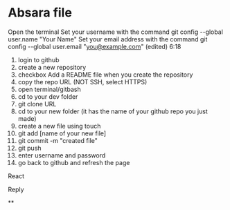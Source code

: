 # Absara file
Open the terminal
Set your username with the command git config --global user.name "Your Name"
Set your email address with the command git config --global user.email "you@example.com"
(edited)
6:18
1. login to github
2. create a new repository
3. checkbox Add a README file when you create the repository
4. copy the repo URL (NOT SSH, select HTTPS)
5. open terminal/gitbash
6. cd to your dev folder
7. git clone URL
8. cd to your new folder (it has the name of your github repo you just made)
9. create a new file using touch
10. git add [name of your new file]
11. git commit -m "created file"
12. git push
13. enter username and password
14. go back to github and refresh the page

React

Reply

**
